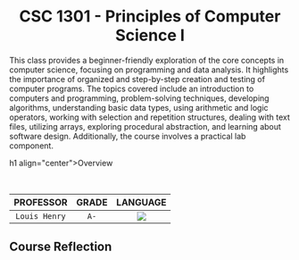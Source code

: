 <h1 align="center">CSC 1301 - Principles of Computer Science I</h1>

This class provides a beginner-friendly exploration of the core concepts in computer science, focusing on programming and data analysis. It highlights the importance of organized and step-by-step creation and testing of computer programs. The topics covered include an introduction to computers and programming, problem-solving techniques, developing algorithms, understanding basic data types, using arithmetic and logic operators, working with selection and repetition structures, dealing with text files, utilizing arrays, exploring procedural abstraction, and learning about software design. Additionally, the course involves a practical lab component.

h1 align="center">Overview</h1>

<div align="center" style="inline-block"> 
<br/>

| PROFESSOR | GRADE | LANGUAGE |
| :-------: | :---: | :------: |
| `Louis Henry` | `A-` | ![](https://skillicons.dev/icons?i=python) |
</div>


## Course Reflection
